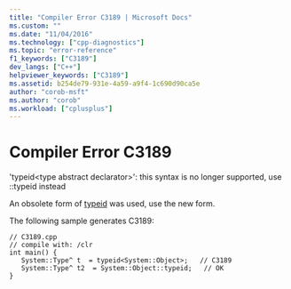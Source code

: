 ```yaml
---
title: "Compiler Error C3189 | Microsoft Docs"
ms.custom: ""
ms.date: "11/04/2016"
ms.technology: ["cpp-diagnostics"]
ms.topic: "error-reference"
f1_keywords: ["C3189"]
dev_langs: ["C++"]
helpviewer_keywords: ["C3189"]
ms.assetid: b254de79-931e-4a59-a9f4-1c690d90ca5e
author: "corob-msft"
ms.author: "corob"
ms.workload: ["cplusplus"]
---
```

# Compiler Error C3189
'typeid\<type abstract declarator>': this syntax is no longer supported, use ::typeid instead  
  
 An obsolete form of [typeid](../../windows/typeid-cpp-component-extensions.md) was used, use the new form.  
  
 The following sample generates C3189:  
  
```  
// C3189.cpp  
// compile with: /clr  
int main() {  
   System::Type^ t  = typeid<System::Object>;   // C3189  
   System::Type^ t2  = System::Object::typeid;   // OK  
}  
```